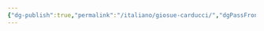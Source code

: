 ```yaml
---
{"dg-publish":true,"permalink":"/italiano/giosue-carducci/","dgPassFrontmatter":true,"noteIcon":"","created":"2024-12-31T14:06:28.927+01:00","updated":"2024-12-31T14:28:17.705+01:00"}
---
```


